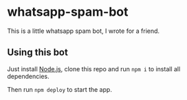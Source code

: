 # whatsapp-spam-bot

This is a little whatsapp spam bot, I wrote for a friend.

## Using this bot

Just install [Node.js](https://nodejs.org/en/), clone this repo and run `npm i` to install all dependencies.

Then run `npm deploy` to start the app.
